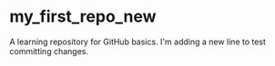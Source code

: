 # my_first_repo_new
A learning repository for GitHub basics.
I'm adding a new line to test committing changes.